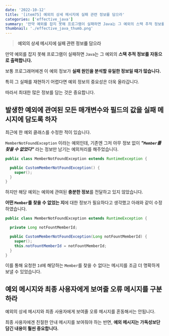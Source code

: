 ```yaml
---
date: '2022-10-12'
title: '[item75] 예외의 상세 메시지에 실패 관련 정보를 담으라'
categories: ['effective_java']
summary: '만약 예외를 잡지 못해 프로그램이 실패하면 Java는 그 예외의 스택 추적 정보를 자동으로 출력합니다.'
thumbnail: './effective_java_thumb.png'
---
```


> **예외의 상세 메시지에 실패 관련 정보를 담으라**

만약 예외를 잡지 못해 프로그램이 실패하면 `Java`는 그 예외의 **스택 추적 정보를 자동으로 출력합니다.**

보통 프로그래머에겐 이 예외 정보가 **실패 원인을 분석할 유일한 정보일 때가 많습니다.** 

특히 그 실패를 재현하기 어렵다면 예외 정보의 중요성은 더욱 올라갑니다.

따라서 최대한 많은 정보를 담는 것은 중요합니다.

## 발생한 예외에 관여된 모든 매개변수와 필드의 값을 실패 메시지에 담도록 하자

최근에 한 예외 클래스를 수정한 적이 있습니다.

`MemberNotFoundException` 이라는 예외인데, 기존엔 그저 아무 정보 없이 ***"`Member`를 찾을 수 없었다"*** 라는 정보만 남기는 예외처리를 해주었습니다.
```java
public class MemberNotFoundException extends RuntimeException {

  public CustomMemberNotFoundException() {
    super();
  }
}
```

하지만 해당 예외는 예외에 관여된 **충분한 정보**를 전달하고 있지 않았습니다.

**어떤 `Member`를 찾을 수 없었는 지**에 대한 정보가 필요하다고 생각했고 아래와 같이 수정하였습니다.

```java
public class MemberNotFoundException extends RuntimeException {

  private Long notFountMemberId;

  public CustomMemberNotFoundException(Long notFountMemberId) {
    super();
    this.notFountMemberId = notFountMemberId;
  }
}
```

이를 통해 요청한 `Id`에 해당하는 `Member`를 찾을 수 없다는 메시지를 조금 더 명확하게 보낼 수 있었습니다.

## 예외 메시지와 최종 사용자에게 보여줄 오류 메시지를 구분하라
예외의 상세 메시지와 최종 사용자에게 보여줄 오류 메시지를 혼동해서는 안됩니다.

최종 사용자에겐 친절한 안내 메시지를 보여줘야 하는 반면, **예외 메시지는 가독성보단 담긴 내용이 훨씬 중요합니다.**